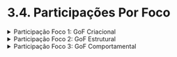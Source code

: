 # 3.4. Participações Por Foco

<details>
<summary>Participação Foco 1: GoF Criacional</summary>

| Nome do Membro     | Contribuição                                                                 | Significância da Contribuição para o Projeto | Comprobatórios Claros (com link)                |
|--------------------|------------------------------------------------------------------------------|----------------------------------------------|--------------------------------------------------|
| Gustavo Costa        | | | |
| Harleny Angéllica    | | | |
| Iderlan Júnio        | | | |
| João Paulo Barros    | | | |
| Joyce Dionizio       | | | |
| Marcella Anderle     | | | |
| Natália De Morais    | | | |
| Mateus de Siqueira silva  | | | |
| Rafael Kenji         | | | |

</details>


<details>
<summary>Participação Foco 2: GoF Estrutural</summary>
  
| Nome do Membro     | Contribuição                                                                 | Significância da Contribuição para o Projeto | Comprobatórios Claros (com link)                |
|--------------------|------------------------------------------------------------------------------|----------------------------------------------|--------------------------------------------------|
| Gustavo Costa        | | | |
| Harleny Angéllica    | | | |
| Iderlan Júnio        | | | |
| João Paulo Barros    | | | |
| Joyce Dionizio       | | | |
| Marcella Anderle     | | | |
| Natália De Morais    | | | |
| Mateus de Siqueira silva  | | | |
| Rafael Kenji         | | | |
  
</details>

<details>
<summary>Participação Foco 3: GoF Comportamental</summary>
  
| Nome do Membro     | Contribuição                                                                 | Significância da Contribuição para o Projeto | Comprobatórios Claros (com link)                |
|--------------------|------------------------------------------------------------------------------|----------------------------------------------|--------------------------------------------------|
| Gustavo Costa        | | | |
| Harleny Angéllica    | | | |
| Iderlan Júnio        | | | |
| João Paulo Barros    | | | |
| Joyce Dionizio       | | | |
| Marcella Anderle     | | | |
| Natália De Morais    | | | |
| Mateus de Siqueira silva  | | | |
| Rafael Kenji         | | | |

</details>
